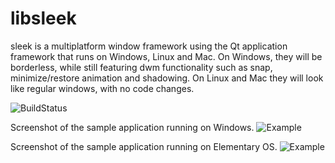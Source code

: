 # libsleek
sleek is a multiplatform window framework using the Qt application framework that runs on Windows, Linux and Mac. On Windows, they will be borderless, while still featuring dwm functionality such as snap, minimize/restore animation and shadowing. On Linux and Mac they will look like regular windows, with no code changes.

![BuildStatus](https://travis-ci.org/leafcode/libsleek.svg?branch=master)

Screenshot of the sample application running on Windows.
![Example](https://raw.githubusercontent.com/leafcode/libsleek/master/screens/sleek.png)

Screenshot of the sample application running on Elementary OS.
![Example](https://raw.githubusercontent.com/leafcode/libsleek/master/screens/sleekelementary.png)
